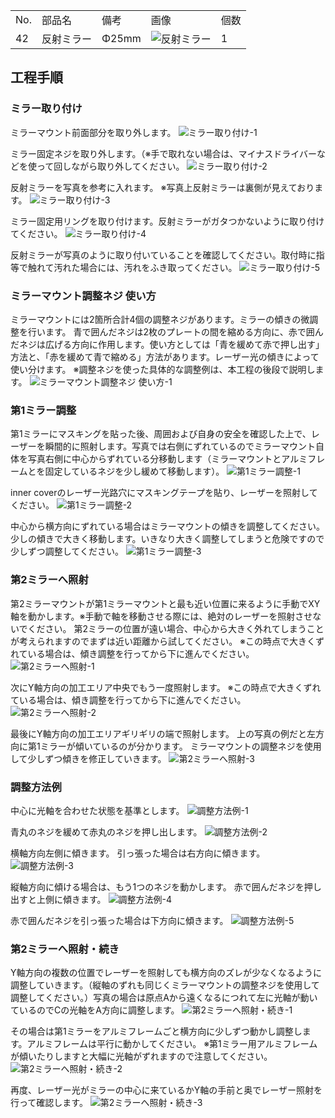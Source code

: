 <table class="packing-list">
    <tbody>
        <tr>
            <td>No.</td>
            <td>部品名</td>
            <td>備考</td>
            <td class="packing-img">画像</td>
            <td>個数</td>
        </tr>
        <tr>
            <td>42</td>
            <td>反射ミラー</td>
            <td>Φ25mm</td>
            <td><img src="./images/packing/042.jpg" alt="反射ミラー"></td>
            <td>1</td>
        </tr>
    </tbody>
</table>

## 工程手順

### ミラー取り付け
ミラーマウント前面部分を取り外します。
<img src="./images/28-2/001.jpg" alt="ミラー取り付け-1">

ミラー固定ネジを取り外します。（※手で取れない場合は、マイナスドライバーなどを使って回しながら取り外してください。
<img src="./images/28-2/002.jpg" alt="ミラー取り付け-2">

反射ミラーを写真を参考に入れます。
※写真上反射ミラーは裏側が見えております。
<img src="./images/28-2/003.jpg" alt="ミラー取り付け-3">

ミラー固定用リングを取り付けます。反射ミラーがガタつかないように取り付けてください。
<img src="./images/28-2/004.jpg" alt="ミラー取り付け-4">

反射ミラーが写真のように取り付いていることを確認してください。取付時に指等で触れて汚れた場合には、汚れをふき取ってください。
<img src="./images/28-2/005.jpg" alt="ミラー取り付け-5">

### ミラーマウント調整ネジ 使い方
ミラーマウントには2箇所合計4個の調整ネジがあります。ミラーの傾きの微調整を行います。 青で囲んだネジは2枚のプレートの間を縮める方向に、赤で囲んだネジは広げる方向に作用します。使い方としては「青を緩めて赤で押し出す」方法と、「赤を緩めて青で縮める」方法があります。レーザー光の傾きによって使い分けます。
※調整ネジを使った具体的な調整例は、本工程の後段で説明します。
<img src="./images/28-2/006.jpg" alt="ミラーマウント調整ネジ 使い方-1">

### 第1ミラー調整
第1ミラーにマスキングを貼った後、周囲および自身の安全を確認した上で、レーザーを瞬間的に照射します。写真では右側にずれているのでミラーマウント自体を写真右側に中心からずれている分移動します（ミラーマウントとアルミフレームとを固定しているネジを少し緩めて移動します）。
<img src="./images/28-2/007.jpg" alt="第1ミラー調整-1">

inner coverのレーザー光路穴にマスキングテープを貼り、レーザーを照射してください。
<img src="./images/28-2/008.jpg" alt="第1ミラー調整-2">

中心から横方向にずれている場合はミラーマウントの傾きを調整してください。少しの傾きで大きく移動します。いきなり大きく調整してしまうと危険ですので少しずつ調整してください。
<img src="./images/28-2/009.jpg" alt="第1ミラー調整-3">

### 第2ミラーへ照射
第2ミラーマウントが第1ミラーマウントと最も近い位置に来るように手動でXY軸を動かします。※手動で軸を移動させる際には、絶対のレーザーを照射させないでください。
第2ミラーの位置が遠い場合、中心から大きく外れてしまうことが考えられますのでまずは近い距離から試してください。
※この時点で大きくずれている場合は、傾き調整を行ってから下に進んでください。
<img src="./images/28-2/010.jpg" alt="第2ミラーへ照射-1">

次にY軸方向の加工エリア中央でもう一度照射します。
※この時点で大きくずれている場合は、傾き調整を行ってから下に進んでください。
<img src="./images/28-2/011.jpg" alt="第2ミラーへ照射-2">

最後にY軸方向の加工エリアギリギリの端で照射します。
上の写真の例だと左方向に第1ミラーが傾いているのが分かります。
ミラーマウントの調整ネジを使用して少しずつ傾きを修正していきます。
<img src="./images/28-2/012.jpg" alt="第2ミラーへ照射-3">

### 調整方法例
中心に光軸を合わせた状態を基準とします。
<img src="./images/28-2/013.jpg" alt="調整方法例-1">

青丸のネジを緩めて赤丸のネジを押し出します。
<img src="./images/28-2/014.jpg" alt="調整方法例-2">

横軸方向左側に傾きます。
引っ張った場合は右方向に傾きます。
<img src="./images/28-2/015.jpg" alt="調整方法例-3">

縦軸方向に傾ける場合は、もう1つのネジを動かします。
赤で囲んだネジを押し出すと上側に傾きます。
<img src="./images/28-2/016.jpg" alt="調整方法例-4">

赤で囲んだネジを引っ張った場合は下方向に傾きます。
<img src="./images/28-2/017.jpg" alt="調整方法例-5">

### 第2ミラーへ照射・続き
Y軸方向の複数の位置でレーザーを照射しても横方向のズレが少なくなるように調整していきます。（縦軸のずれも同じくミラーマウントの調整ネジを使用して調整してください。）写真の場合は原点Aから遠くなるにつれて左に光軸が動いているのでCの光軸をA方向に調整します。
<img src="./images/28-2/018.jpg" alt="第2ミラーへ照射・続き-1">

その場合は第1ミラーをアルミフレームごと横方向に少しずつ動かし調整します。アルミフレームは平行に動かしてください。
※第1ミラー用アルミフレームが傾いたりしますと大幅に光軸がずれますので注意してください。
<img src="./images/28-2/019.jpg" alt="第2ミラーへ照射・続き-2">

再度、レーザー光がミラーの中心に来ているかY軸の手前と奥でレーザー照射を行って確認します。
<img src="./images/28-2/020.jpg" alt="第2ミラーへ照射・続き-3">